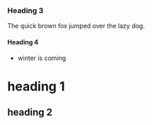 ### Heading 3
The quick brown fox jumped over the lazy dog.

#### Heading 4
- winter is coming

# heading 1

## heading 2
